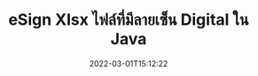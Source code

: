 ---
############################# Static ############################
layout: "auto-gen-signature"
date: 2022-03-01T15:12:22
draft: false
operation: Sign
signaturetype: Digital
fileformat: Xlsx
productName: Java
lang: th
productCode: java
otherformats: pdf doc docx docm dot dotx odt ott xls xlsx xlsm xlsb ods ots xltx xltm pptx pptm
breadcrumb: Put Digital signature on Xlsx for Java

############################# Head ############################
head_title: "การเพิ่มลายเซ็นอิเล็กทรอนิกส์ดิจิทัลลงในไฟล์ Xlsx ด้วย Java"
head_description: "ใส่ลายเซ็นดิจิทัลในไฟล์ Xlsx สำหรับ Java โดยใช้โค้ดสองสามบรรทัด ใช้ GroupDocs Document Signature API เพื่อลงนามรูปแบบไฟล์มากมาย"

############################# Header ############################
title: "eSign Xlsx ไฟล์ที่มีลายเซ็น Digital ใน Java"
description: "วิธีเพิ่มลายเซ็น Digital ด้วยโค้ด Java สองสามบรรทัด"
bg_image: "https://cms.admin.containerize.com/templates/aspose/App_Themes/V3/images/bg/header1.png"
bg_overlay: false
button:
    enable: true

############################# SubMenu ############################
submenu:
    enable: true

    left:
        img_alt: "GroupDocs.Signature for Java"
        image: "https://cms.admin.containerize.com/templates/groupdocs/images/product-logos/90x90-noborder/groupdocs-signature-java.png"
        product: "GroupDocs.Signature"
        platform: "Java"



############################# About ############################
about:
    enable: true
    title: "เกี่ยวกับ GroupDocs.Signature for Java ลายเซ็นดิจิทัล API"
    content: |
        [GroupDocs.Signature for Java](https://products.groupdocs.com/signature/java/) เป็น API ที่ได้รับความนิยมในการกำหนดเอกสารด้วยลายเซ็นอิเล็กทรอนิกส์ดิจิทัล พร้อมใบรับรองดิจิทัล สำหรับลายเซ็นดิจิทัล API ใช้ไฟล์ใบรับรอง PFX เพื่อออกเอกสารด้วยคีย์ส่วนตัวและสาธารณะที่ป้องกันด้วยรหัสผ่าน ลายเซ็นดิจิทัลอาจใช้รับรองเอกสารทางธุรกิจด้วยหน้าเฉพาะ eSign PDF รับรองเอกสาร Microsoft Office ทั้งหมด เช่น Words, Excel, ไฟล์ Powerpoint และเอกสาร Open Office ลูกค้าสามารถจัดการลายเซ็นได้อย่างง่ายดาย เช่น แก้ไข ลบ หรือปรับเปลี่ยน API ให้วิธีการค้นหาและตรวจสอบลายเซ็น นอกจากนี้ยังมีความสามารถมากมายสำหรับการปรับแต่งลายเซ็น
    

############################# Steps ############################
steps:
    enable: true
    title_left: "ขั้นตอนในการลงนาม Xlsx กับ Digital ใน Java"
    content_left: |
        [GroupDocs.Signature for Java](https://products.groupdocs.com/signature/java/) ให้ความสามารถในการลงนามในเอกสาร Xlsx ด้วยลายเซ็น Digital อย่างรวดเร็วและง่ายดาย
        
        * สร้างอินสแตนซ์ของคลาส Signature โดยให้ไฟล์ Xlsx ที่ควรเซ็นชื่อเป็นเส้นทางหรือสตรีมหน่วยความจำ
        * สร้างอินสแตนซ์คลาส SignOptions และตั้งค่าข้อมูลที่ต้องการทั้งหมด
        * เรียกใช้เมธอด Signature.Sign() ผ่านไฟล์เอาต์พุต Xlsx หรือสตรีมหน่วยความจำ

    title_right: " ความต้องการของระบบ"
    content_right: |
        GroupDocs.Signature for Java ได้รับการสนับสนุนบนแพลตฟอร์มและระบบปฏิบัติการหลักทั้งหมด ก่อนดำเนินการโค้ดด้านล่าง โปรดตรวจสอบให้แน่ใจว่าคุณได้ติดตั้งข้อกำหนดเบื้องต้นต่อไปนี้ไว้ในระบบของคุณแล้ว

        * ระบบปฏิบัติการ: Microsoft Windows, Linux, MacOS
        * สภาพแวดล้อมการพัฒนา: NetBeans, Intellij IDEA, Eclipse, etc.
        * Java runtime: J2SE 6.0 and above
        * รับ GroupDocs.Signature for Java ล่าสุดจาก [Maven](https://repository.groupdocs.com/webapp/#/artifacts/browse/tree/General/repo/com/groupdocs/groupdocs-signature)
         
    code: |
        ```java    
                
        // Set up input Xlsx file
        String filePath = "input.xlsx";
        // Set up output file
        String outputFilePath = "output.xlsx";
        // Provide digital certificate
        String certificateFilePath = "certificate.pfx";

        // Instantiate Signature for input file
        Signature signature = new Signature(filePath);

        //Provide sign options
        DigitalSignOptions options = new DigitalSignOptions(certificateFilePath);

        // set certificate password
        options.setPassword("1234567890");

        // set signature position
        options.setLeft(50);
        options.setTop(200);

        // sign Xlsx document
        SignResult result = signature.sign(outputFilePath, options);

        ```

############################# Demos ############################
demos:
    enable: true
    title: "การลงนามเอกสาร Xlsx ด้วย Digital Live Demo"
    content: |
       ลงชื่อไฟล์ Xlsx ด้วยลายเซ็นต่างๆ ทันทีโดยไปที่เว็บไซต์ [GroupDocs.Signature App](https://products.groupdocs.app/signature/family) สาธิตออนไลน์ฟรีรอคุณอยู่          

############################# More Formats ############################
more_formats:
    enable: true
    title: "ลายเซ็น Digital อื่นๆ ที่รองรับสำหรับ Java"
    content: |
        "คุณยังสามารถเซ็นชื่อ Xlsx ด้วยลายเซ็นประเภทอื่นๆ โปรดดูรายการด้านล่าง"
    format: 
       
       
back_to_top:
    enable: true
---